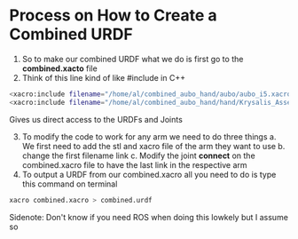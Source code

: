 # Process on How to Create a Combined URDF
1. So to make our combined URDF what we do is first go to the **combined.xacto** file
2. Think of this line kind of like #include in C++
``` bash
<xacro:include filename="/home/al/combined_aubo_hand/aubo/aubo_i5.xacro"/> 
<xacro:include filename="/home/al/combined_aubo_hand/hand/Krysalis_Assem_w_tip_w_wrist.xacro"/> 
``` 
Gives us direct access to the URDFs and Joints 

3. To modify the code to work for any arm we need to do three things
a. We first need to add the stl and xacro file of the arm they want to use
b. change the first filename link 
c. Modify the joint **connect** on the combined.xacro file to have the last link in the respective arm 
4. To output a URDF from our combined.xacro all you need to do is type this command on terminal 

``` bash
xacro combined.xacro > combined.urdf
```

Sidenote: Don't know if you need ROS when doing this lowkely but I assume so 